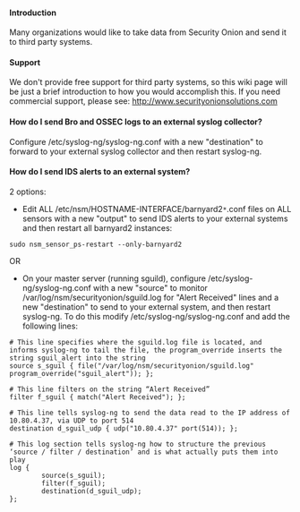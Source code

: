 #### Introduction ####

Many organizations would like to take data from Security Onion and send it to third party systems.

#### Support ####

We don't provide free support for third party systems, so this wiki page will be just a brief introduction to how you would accomplish this.  If you need commercial support, please see: http://www.securityonionsolutions.com

#### How do I send Bro and OSSEC logs to an external syslog collector? ####
Configure /etc/syslog-ng/syslog-ng.conf with a new "destination" to forward to your external syslog collector and then restart syslog-ng.

#### How do I send IDS alerts to an external system? ####

2 options:

- Edit ALL /etc/nsm/HOSTNAME-INTERFACE/barnyard2`*`.conf files on ALL sensors with a new "output" to send IDS alerts to your external systems and then restart all barnyard2 instances:
```
sudo nsm_sensor_ps-restart --only-barnyard2
```

OR

- On your master server (running sguild), configure /etc/syslog-ng/syslog-ng.conf with a new "source" to monitor /var/log/nsm/securityonion/sguild.log for "Alert Received" lines and a new "destination" to send to your external system, and then restart syslog-ng.  To do this modify /etc/syslog-ng/syslog-ng.conf and add the following lines:
```
# This line specifies where the sguild.log file is located, and informs syslog-ng to tail the file, the program_override inserts the string sguil_alert into the string
source s_sguil { file("/var/log/nsm/securityonion/sguild.log" program_override("sguil_alert")); };

# This line filters on the string “Alert Received”
filter f_sguil { match("Alert Received"); };

# This line tells syslog-ng to send the data read to the IP address of 10.80.4.37, via UDP to port 514
destination d_sguil_udp { udp("10.80.4.37" port(514)); };

# This log section tells syslog-ng how to structure the previous ‘source / filter / destination’ and is what actually puts them into play
log {
        source(s_sguil);
        filter(f_sguil);
        destination(d_sguil_udp);
};
```